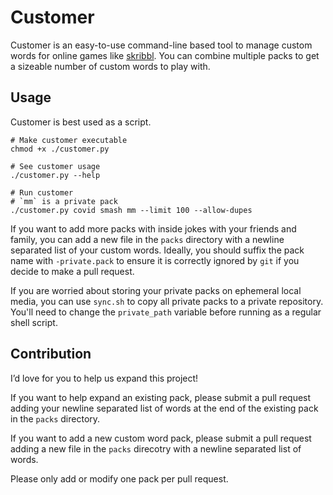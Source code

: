 # Customer

Customer is an easy-to-use command-line based tool to manage custom words for online games like [skribbl](https://skribbl.io/). You can combine multiple packs to get a sizeable number of custom words to play with.

## Usage

Customer is best used as a script.

```
# Make customer executable
chmod +x ./customer.py

# See customer usage
./customer.py --help

# Run customer
# `mm` is a private pack
./customer.py covid smash mm --limit 100 --allow-dupes
```

If you want to add more packs with inside jokes with your friends and family, you can add a new file in the `packs` directory with a newline separated list of your custom words. Ideally, you should suffix the pack name with `-private.pack` to ensure it is correctly ignored by `git` if you decide to make a pull request.

If you are worried about storing your private packs on ephemeral local media, you can use `sync.sh` to copy all private packs to a private repository. You'll need to change the `private_path` variable before running as a regular shell script.

## Contribution

I’d love for you to help us expand this project!

If you want to help expand an existing pack, please submit a pull request adding your newline separated list of words at the end of the existing pack in the `packs` directory.

If you want to add a new custom word pack, please submit a pull request adding a new file in the `packs` direcotry with a newline separated list of words.

Please only add or modify one pack per pull request.